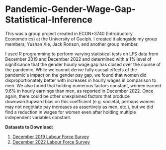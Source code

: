 # Pandemic-Gender-Wage-Gap-Statistical-Inference

This was a group project created in ECON*3740 (Introductory Econometrics) at the University of Guelph. I created it alongside my group members, Yushan Xie, Jack Ronson, and another group member.  

I used R programming to perform varying statistical tests on LFS data from December 2019 and December 2022 and determined with a 1% level of significance that the gender 
hourly wage gap has closed over the course of the pandemic. While we cannot derive fully causal effects of the pandemic's impact on the gender pay gap, we found that women did 
disproportionately better with increases in hourly wages in comparison to men. We also found that holding numerous factors constant, women earned 9.6% in hourly earnings than men, as reported in December 2022. Once again, there could be other unexplained factors that produce downward/upward bias on this coefficient (e.g. societal, perhaps women may not negotiate pay increases as assertively as men, etc.), but we did find a reduction in wages for women even after holding multiple independent variables constant.

**Datasets to Download:**
1. [December 2019 Labour Force Survey](http://odesi2.scholarsportal.info/webview/index.jsp?v=2&previousmode=table&regMod=corr&analysismode=table&study=http%3A%2F%2F142.150.190.128%3A80%2Fobj%2FfStudy%2FLFS-71M0001-E-2019-December&mode=documentation&top=yes)
2. [December 2022 Labour Force Survey](http://odesi2.scholarsportal.info/webview/index.jsp?v=2&previousmode=download&node=0&regMod=corr&analysismode=download&study=http%3A%2F%2F142.150.190.128%3A80%2Fobj%2FfStudy%2FLFS-71M0001-E-2022-December&mode=documentation&top=yes)
